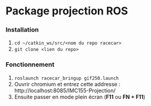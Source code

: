# Package projection ROS

### Installation

 1. `cd ~/catkin_ws/src/<nom du repo racecar>`
 2. `git clone <lien du repo>`

### Fonctionnement

 1. `roslaunch racecar_bringup gif250.launch`
 2. Ouvrir chromium et entrez cette addresse : http://localhost:8085/IMC155-Projection/
 3. Ensuite passer en mode plein écran (**F11** ou **FN + F11**) 

